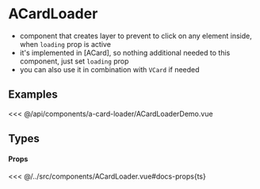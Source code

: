 <script setup>
import ACardLoaderDemo from './ACardLoaderDemo.vue'
</script>

# ACardLoader

- component that creates layer to prevent to click on any element inside, when `loading` prop is active
- it's implemented in [ACard], so nothing additional needed to this component, just set `loading` prop
- you can also use it in combination with `VCard` if needed

## Examples
<ClientOnly>
  <ACardLoaderDemo />
</ClientOnly>

<<< @/api/components/a-card-loader/ACardLoaderDemo.vue

## Types
#### Props
<<< @/../src/components/ACardLoader.vue#docs-props{ts}
